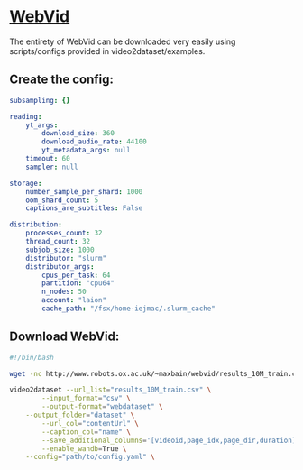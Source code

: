 # [WebVid](https://m-bain.github.io/webvid-dataset/)

The entirety of WebVid can be downloaded very easily using scripts/configs provided in video2dataset/examples.

## Create the config:

```yaml
subsampling: {}

reading:
    yt_args:
        download_size: 360
        download_audio_rate: 44100
        yt_metadata_args: null
    timeout: 60
    sampler: null

storage:
    number_sample_per_shard: 1000
    oom_shard_count: 5
    captions_are_subtitles: False

distribution:
    processes_count: 32
    thread_count: 32
    subjob_size: 1000
    distributor: "slurm"
    distributor_args:
        cpus_per_task: 64
        partition: "cpu64"
        n_nodes: 50
        account: "laion"
        cache_path: "/fsx/home-iejmac/.slurm_cache"
```

## Download WebVid:

```bash
#!/bin/bash

wget -nc http://www.robots.ox.ac.uk/~maxbain/webvid/results_10M_train.csv

video2dataset --url_list="results_10M_train.csv" \
        --input_format="csv" \
        --output-format="webdataset" \
	--output_folder="dataset" \
        --url_col="contentUrl" \
        --caption_col="name" \
        --save_additional_columns='[videoid,page_idx,page_dir,duration]' \
        --enable_wandb=True \
	--config="path/to/config.yaml" \
```
